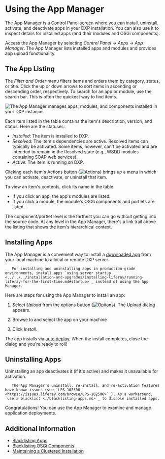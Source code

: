 # Using the App Manager

The App Manager is a Control Panel screen where you can install, uninstall, activate, and deactivate apps in your DXP installation. You can also use it to inspect details for installed apps (and their modules and OSGi components).

Access the App Manager by selecting _Control Panel_ &rarr; _Apps_ &rarr; _App Manager_. The App Manager lists installed apps and modules and provides app upload functionality.

## The App Listing

The _Filter and Order_ menu filters items and orders them by category, status, or title. Click the up or down arrows to sort items in ascending or descending order, respectively. To search for an app or module, use the search bar. This is often the quickest way to find items.

![The App Manager manages apps, modules, and components installed in your DXP instance.](./using-the-app-manager/images/01.png)

Each item listed in the table contains the item's description, version, and status. Here are the statuses:

* _Installed:_ The item is installed to DXP.
* _Resolved:_ The item's dependencies are active. Resolved items can typically be activated. Some items, however, can't be  activated and are intended to remain in the Resolved state (e.g., WSDD modules containing SOAP web services).
* _Active:_ The item is running on DXP.

Clicking each item's Actions button (![Actions](./using-the-app-manager/images/02.png)) brings up a menu in which you can activate, deactivate, or uninstall that item.

To view an item's contents, click its name in the table.

* If you click an app, the app's modules are listed.
* If you click a module, the module's OSGi components and portlets are listed.

The component/portlet level is the farthest you can go without getting into the source code. At any level in the App Manager, there's a link trail above the listing that shows the item's hierarchical context.

## Installing Apps

The App Manager is a convenient way to install a [downloaded app](../installing-apps/downloading-apps.md) from your local machine to a local or remote DXP server.

```important::
   For installing and uninstalling apps in production-grade environments, install apps `using server startup <../../../installation-and-upgrades/installing-liferay/running-liferay-for-the-first-time.md#startup>`_ instead of using the App Manager.
```

Here are steps for using the App Manager to install an app:

1. Select _Upload_ from the options button (![Options](./using-the-app-manager/images/03.png)). The Upload dialog appears.

1. Browse to and select the app on your machine

1. Click _Install_.

The app installs via [auto deploy](../installing-apps/installing-apps.md#installing-apps-via-the-file-system). When the install completes, close the dialog and you're ready to roll!

## Uninstalling Apps

Uninstalling an app deactivates it (if it's active) and makes it unavailable for activation.

```note::
   The App Manager's uninstall, re-install, and re-activation features have known issues (see `LPS-102506 <https://issues.liferay.com/browse/LPS-102506>`_). As a workaround, `use a blacklist <./blacklisting-apps.md>`_ to disable installed apps.
```

Congratulations! You can use the App Manager to examine and manage application deployments.

## Additional Information

* [Blacklisting Apps](./blacklisting-apps.md)
* [Blacklisting OSGi Components](./blacklisting-osgi-components.md)
* [Maintaining a Clustered Installation](../../../installation-and-upgrades/maintaining-a-liferay-installation/maintaining-clustered-installations.md)